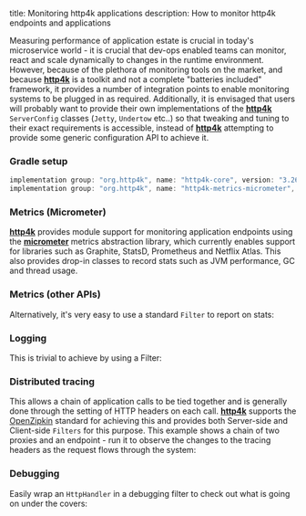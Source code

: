 title: Monitoring http4k applications
description: How to monitor http4k endpoints and applications

Measuring performance of application estate is crucial in today's microservice world - it is crucial that dev-ops enabled teams can monitor, react and scale dynamically to changes in the runtime environment. However, because of the plethora of monitoring tools on the market, and because [**http4k**](https://github.com/http4k/http4k) is a toolkit and not a complete "batteries included" framework, it provides a number of integration points to enable monitoring systems to be plugged in as required. Additionally, it is envisaged that users will probably want to provide their own implementations of the [**http4k**](https://github.com/http4k/http4k) `ServerConfig` classes (`Jetty`, `Undertow` etc..) so that tweaking and tuning to their exact requirements is accessible, instead of [**http4k**](https://github.com/http4k/http4k) attempting to provide some generic configuration API to achieve it.

### Gradle setup

```groovy
implementation group: "org.http4k", name: "http4k-core", version: "3.264.0"
implementation group: "org.http4k", name: "http4k-metrics-micrometer", version: "3.264.0"
```
 
### Metrics (Micrometer) [<img class="octocat"/>](https://github.com/http4k/http4k/blob/master/src/docs/cookbook/monitoring/example_micrometer.kt)

[**http4k**](https://github.com/http4k/http4k) provides module support for monitoring application endpoints using the [**micrometer**](http://micrometer.io/) metrics abstraction library, which currently enables support for libraries such as Graphite, StatsD, Prometheus and Netflix Atlas. This also provides drop-in classes to record stats such as JVM performance, GC and thread usage.

<script src="https://gist-it.appspot.com/https://github.com/http4k/http4k/blob/master/src/docs/cookbook/monitoring/example_micrometer.kt"></script>

### Metrics (other APIs) [<img class="octocat"/>](https://github.com/http4k/http4k/blob/master/src/docs/cookbook/monitoring/example_metrics.kt)

Alternatively, it's very easy to use a standard `Filter` to report on stats:

<script src="https://gist-it.appspot.com/https://github.com/http4k/http4k/blob/master/src/docs/cookbook/monitoring/example_metrics.kt"></script>

### Logging [<img class="octocat"/>](https://github.com/http4k/http4k/blob/master/src/docs/cookbook/monitoring/example_logging.kt)
This is trivial to achieve by using a Filter:
 
<script src="https://gist-it.appspot.com/https://github.com/http4k/http4k/blob/master/src/docs/cookbook/monitoring/example_logging.kt"></script>

### Distributed tracing [<img class="octocat"/>](https://github.com/http4k/http4k/blob/master/src/docs/cookbook/monitoring/example_tracing.kt)
This allows a chain of application calls to be tied together and is generally done through the setting of HTTP headers on each call. [**http4k**](https://github.com/http4k/http4k) supports the [OpenZipkin](https://zipkin.io/) standard for achieving this and provides both Server-side and Client-side `Filters` for this purpose. This example shows a chain of two proxies and an endpoint - run it to observe the changes to the tracing headers as the request flows through the system:

<script src="https://gist-it.appspot.com/https://github.com/http4k/http4k/blob/master/src/docs/cookbook/monitoring/example_tracing.kt"></script>

### Debugging [<img class="octocat"/>](https://github.com/http4k/http4k/blob/master/src/docs/cookbook/monitoring/example_debugging.kt)
Easily wrap an `HttpHandler` in a debugging filter to check out what is going on under the covers:
 
<script src="https://gist-it.appspot.com/https://github.com/http4k/http4k/blob/master/src/docs/cookbook/monitoring/example_debugging.kt"></script>
